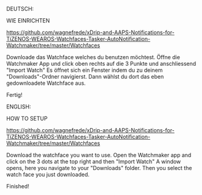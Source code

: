 DEUTSCH:


WIE EINRICHTEN

https://github.com/wagnefrede/xDrip-and-AAPS-Notifications-for-TiZENOS-WEAROS-Watchfaces-Tasker-AutoNotification-Watchmaker/tree/master/Watchfaces

Downloade das Watchface welches du benutzen möchtest. 
Öffne die Watchmaker App und click oben rechts auf die 3 Punkte und anschliessend "Import Watch" 
Es öffnet sich ein Fenster indem du zu deinem "Downloads"-Ordner navigierst. Dann wählst du dort das eben gedownloadete Watchface aus.

Fertig!





ENGLISH:


HOW TO SETUP

https://github.com/wagnefrede/xDrip-and-AAPS-Notifications-for-TiZENOS-WEAROS-Watchfaces-Tasker-AutoNotification-Watchmaker/tree/master/Watchfaces

Download the watchface you want to use.
Open the Watchmaker app and click on the 3 dots at the top right and then "Import Watch"
A window opens, here you navigate to your "Downloads" folder. Then you select the watch face you just downloaded.

Finished!
